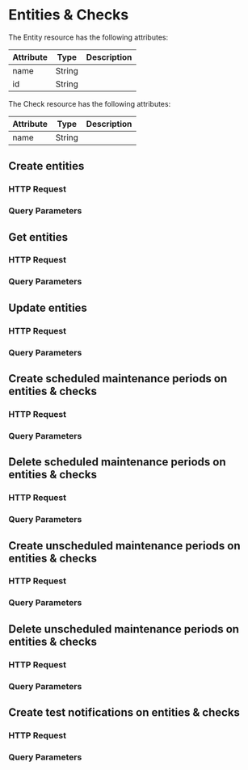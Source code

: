 # Entities &amp; Checks

The Entity resource has the following attributes:

Attribute | Type | Description
--- | --- | ---
name | String |
id | String |


The Check resource has the following attributes:

Attribute | Type | Description
--- | --- | ---
name | String |


## Create entities

### HTTP Request

### Query Parameters


## Get entities

### HTTP Request

### Query Parameters


## Update entities

### HTTP Request

### Query Parameters


## Create scheduled maintenance periods on entities &amp; checks

### HTTP Request

### Query Parameters


## Delete scheduled maintenance periods on entities &amp; checks

### HTTP Request

### Query Parameters


## Create unscheduled maintenance periods on entities &amp; checks

### HTTP Request

### Query Parameters


## Delete unscheduled maintenance periods on entities &amp; checks

### HTTP Request

### Query Parameters


## Create test notifications on entities &amp; checks

### HTTP Request

### Query Parameters


